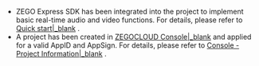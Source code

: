 - ZEGO Express SDK has been integrated into the project to implement basic real-time audio and video functions. For details, please refer to [Quick start\|_blank](!ExpressVideoSDK-Quick_start_Integrate_Implementation) .
- A project has been created in [ZEGOCLOUD Console\|_blank](https://console.zegocloud.com/account/login) and applied for a valid AppID and AppSign. For details, please refer to [Console - Project Information\|_blank](#16144) .



























